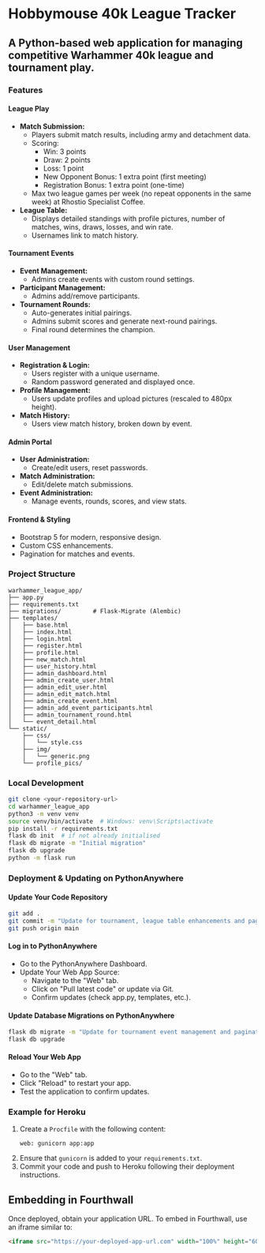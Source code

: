 # Hobbymouse 40k League Tracker

## A Python-based web application for managing competitive Warhammer 40k league and tournament play. 

### Features

#### League Play
- **Match Submission:**
  - Players submit match results, including army and detachment data.
  - Scoring:
    - Win: 3 points
    - Draw: 2 points
    - Loss: 1 point
    - New Opponent Bonus: 1 extra point (first meeting)
    - Registration Bonus: 1 extra point (one-time)
  - Max two league games per week (no repeat opponents in the same week) at Rhostio Specialist Coffee.
- **League Table:**
  - Displays detailed standings with profile pictures, number of matches, wins, draws, losses, and win rate.
  - Usernames link to match history.

#### Tournament Events
- **Event Management:**
  - Admins create events with custom round settings.
- **Participant Management:**
  - Admins add/remove participants.
- **Tournament Rounds:**
  - Auto-generates initial pairings.
  - Admins submit scores and generate next-round pairings.
  - Final round determines the champion.

#### User Management
- **Registration & Login:**
  - Users register with a unique username.
  - Random password generated and displayed once.
- **Profile Management:**
  - Users update profiles and upload pictures (rescaled to 480px height).
- **Match History:**
  - Users view match history, broken down by event.

#### Admin Portal
- **User Administration:**
  - Create/edit users, reset passwords.
- **Match Administration:**
  - Edit/delete match submissions.
- **Event Administration:**
  - Manage events, rounds, scores, and view stats.

#### Frontend & Styling
- Bootstrap 5 for modern, responsive design.
- Custom CSS enhancements.
- Pagination for matches and events.

### Project Structure
```
warhammer_league_app/
├── app.py
├── requirements.txt
├── migrations/         # Flask-Migrate (Alembic)
├── templates/
│   ├── base.html
│   ├── index.html
│   ├── login.html
│   ├── register.html
│   ├── profile.html
│   ├── new_match.html
│   ├── user_history.html
│   ├── admin_dashboard.html
│   ├── admin_create_user.html
│   ├── admin_edit_user.html
│   ├── admin_edit_match.html
│   ├── admin_create_event.html
│   ├── admin_add_event_participants.html
│   ├── admin_tournament_round.html
│   └── event_detail.html
└── static/
    ├── css/
    │   └── style.css
    ├── img/
    │   └── generic.png
    └── profile_pics/
```

### Local Development
```bash
git clone <your-repository-url>
cd warhammer_league_app
python3 -m venv venv
source venv/bin/activate  # Windows: venv\Scripts\activate
pip install -r requirements.txt
flask db init  # if not already initialised
flask db migrate -m "Initial migration"
flask db upgrade
python -m flask run
```

### Deployment & Updating on PythonAnywhere
#### Update Your Code Repository
```bash
git add .
git commit -m "Update for tournament, league table enhancements and pagination"
git push origin main
```
#### Log in to PythonAnywhere
- Go to the PythonAnywhere Dashboard.
- Update Your Web App Source:
  - Navigate to the "Web" tab.
  - Click on "Pull latest code" or update via Git.
  - Confirm updates (check app.py, templates, etc.).

#### Update Database Migrations on PythonAnywhere
```bash
flask db migrate -m "Update for tournament event management and pagination"
flask db upgrade
```
#### Reload Your Web App
- Go to the "Web" tab.
- Click "Reload" to restart your app.
- Test the application to confirm updates.

### Example for Heroku
1. Create a `Procfile` with the following content:
   ```
   web: gunicorn app:app
   ```
2. Ensure that `gunicorn` is added to your `requirements.txt`.
3. Commit your code and push to Heroku following their deployment instructions.

## Embedding in Fourthwall
Once deployed, obtain your application URL. To embed in Fourthwall, use an iframe similar to:

```html
<iframe src="https://your-deployed-app-url.com" width="100%" height="600" frameborder="0"></iframe>
```

